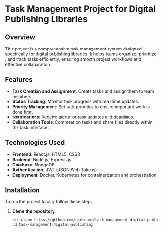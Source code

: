# Task Management Project for Digital Publishing Libraries

## Overview
This project is a comprehensive task management system designed specifically for digital publishing libraries. It helps teams organize, prioritize  , and track tasks efficiently, ensuring smooth project workflows and effective collaboration.

## Features
- **Task Creation and Assignment**: Create tasks and assign them to team members.
- **Status Tracking**: Monitor task progress with real-time updates.
- **Priority Management**: Set task priorities to ensure important work is done first.
- **Notifications**: Receive alerts for task updates and deadlines.
- **Collaboration Tools**: Comment on tasks and share files directly within the task interface .

## Technologies Used
- **Frontend**: React.js, HTML5, CSS3
- **Backend**: Node.js, Express.js
- **Database**: MongoDB
- **Authentication**: JWT (JSON Web Tokens)
- **Deployment**: Docker, Kubernetes for containerization and orchestration

## Installation
To run the project locally follow these steps:

1. **Clone the repository**:
   ```bash
   git clone https://github.com/username/task-management-digital-publishing.git
   cd task-management-digital-publishing
